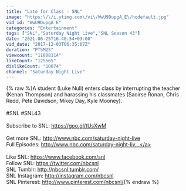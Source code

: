 ```yaml
---
title: "Late for Class - SNL"
image: "https:\/\/i.ytimg.com\/vi\/WwU9DupgA_E\/hqdefault.jpg"
vid_id: "WwU9DupgA_E"
categories: "Entertainment"
tags: ["SNL","Saturday Night Live","SNL Season 43"]
date: "2021-06-25T16:40:54+03:00"
vid_date: "2017-12-03T06:35:07Z"
duration: "PT5M2S"
viewcount: "11808114"
likeCount: "125565"
dislikeCount: "10074"
channel: "Saturday Night Live"
---
```

{% raw %}A student (Luke Null) enters class by interrupting the teacher (Kenan Thompson) and harassing his classmates (Saoirse Ronan, Chris Redd, Pete Davidson, Mikey Day, Kyle Mooney).<br /><br />#SNL #SNL43<br /><br />Subscribe to SNL: <a rel="nofollow" target="blank" href="https://goo.gl/tUsXwM">https://goo.gl/tUsXwM</a><br /><br />Get more SNL: <a rel="nofollow" target="blank" href="http://www.nbc.com/saturday-night-live">http://www.nbc.com/saturday-night-live</a><br />Full Episodes: <a rel="nofollow" target="blank" href="http://www.nbc.com/saturday-night-liv...">http://www.nbc.com/saturday-night-liv...</a><br /><br />Like SNL: <a rel="nofollow" target="blank" href="https://www.facebook.com/snl">https://www.facebook.com/snl</a><br />Follow SNL: <a rel="nofollow" target="blank" href="https://twitter.com/nbcsnl">https://twitter.com/nbcsnl</a><br />SNL Tumblr: <a rel="nofollow" target="blank" href="http://nbcsnl.tumblr.com/">http://nbcsnl.tumblr.com/</a><br />SNL Instagram: <a rel="nofollow" target="blank" href="http://instagram.com/nbcsnl">http://instagram.com/nbcsnl</a><br />SNL Pinterest: <a rel="nofollow" target="blank" href="http://www.pinterest.com/nbcsnl/">http://www.pinterest.com/nbcsnl/</a>{% endraw %}
